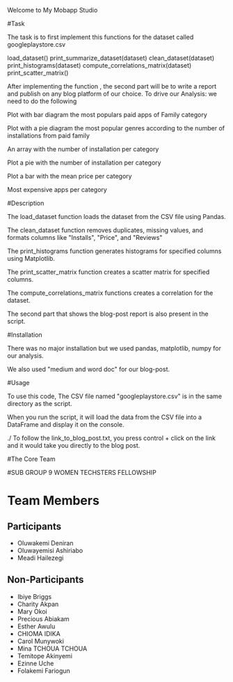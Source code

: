Welcome to My Mobapp Studio

#Task

The task is to first implement this functions for the dataset called googleplaystore.csv

load_dataset() print_summarize_dataset(dataset) clean_dataset(dataset) print_histograms(dataset) compute_correlations_matrix(dataset) print_scatter_matrix()

After implementing the function , the second part will be to write a report and publish on any blog platform of our choice. To drive our Analysis: we need to do the following

Plot with bar diagram the most populars paid apps of Family category

Plot with a pie diagram the most popular genres according to the number of installations from paid family

An array with the number of installation per category

Plot a pie with the number of installation per category

Plot a bar with the mean price per category

Most expensive apps per category

#Description

The load_dataset function loads the dataset from the CSV file using Pandas.

The clean_dataset function removes duplicates, missing values, and formats columns like "Installs", "Price", and "Reviews"

The print_histograms function generates histograms for specified columns using Matplotlib.

The print_scatter_matrix function creates a scatter matrix for specified columns.

The compute_correlations_matrix functions creates a correlation for the dataset.

The second part that shows the blog-post report is also present in the script.

#Installation

There was no major installation but we used pandas, matplotlib, numpy for our analysis.

We also used "medium  and word doc" for our blog-post.

#Usage

To use this code, The CSV file named "googleplaystore.csv" is in the same directory as the script.

When you run the script, it will load the data from the CSV file into a DataFrame and display it on the console.

./  To follow the link_to_blog_post.txt, you press control + click on the link and it would take you directly to the blog post.

#The Core Team

#SUB GROUP 9 WOMEN TECHSTERS FELLOWSHIP

# Team Members

## Participants

- Oluwakemi Deniran
 - Oluwayemisi Ashiriabo
 -  Meadi Hailezegi


## Non-Participants

- Ibiye Briggs
- Charity Akpan
- Mary Okoi
- Precious Abiakam
- Esther Awulu
- CHIOMA IDIKA
- Carol Munywoki
- Mina TCHOUA TCHOUA
- Temitope Akinyemi
- Ezinne Uche
- Folakemi Fariogun

